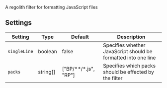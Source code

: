 A regolith filter for formatting JavaScript files

## Settings

| Setting      | Type     | Default              | Description                                                    |
| ------------ | -------- | -------------------- | -------------------------------------------------------------- |
| `singleLine` | boolean  | false                | Specifies whether JavaScript should be formatted into one line |
| `packs`      | string[] | ["BP/**/*.js", "RP"] | Specifies which packs should be effected by the filter         |
